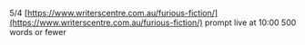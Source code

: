5/4 [https://www.writerscentre.com.au/furious-fiction/](https://www.writerscentre.com.au/furious-fiction/)
prompt live at 10:00
500 words or fewer